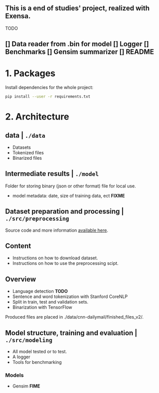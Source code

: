 This is a end of studies' project, realized with Exensa.
----
TODO

[] Data reader from .bin for model
[] Logger
[] Benchmarks
[] Gensim summarizer
[] README
----

# 1. Packages

Install dependencies for the whole project:
```sh
pip install --user -r requirements.txt
```

# 2. Architecture

## data | ```./data```
* Datasets
* Tokenized files
* Binarized files

## Intermediate results | ```./model```
Folder for storing binary (json or other format) file for local use.

* model metadata: date, size of training data, ect **FIXME**

## Dataset preparation and processing | ```./src/preprocessing```

Source code and more information [available here](https://github.com/becxer/cnn-dailymail/).

## Content
* Instructions on how to download dataset.
* Instructions on how to use the preprocessing scipt.

## Overview
* Language detection **TODO**
* Sentence and word tokenization with Stanford CoreNLP
* Split in train, test and validation sets.
* Binarization with TensorFlow

Produced files are placed in ./data/cnn-dailymail/finished_files_v2/.


## Model structure, training and evaluation | ```./src/modeling```

* All model tested or to test.
* A logger
* Tools for benchmarking

### Models

* Gensim **FIME**